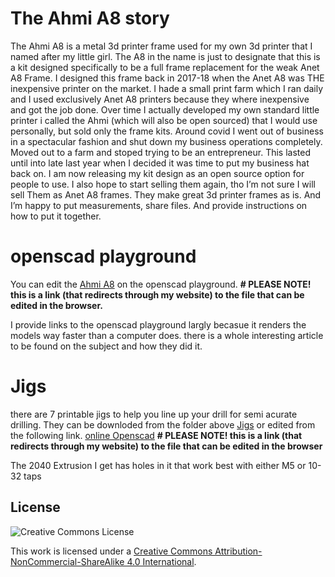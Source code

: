 # The Ahmi A8 story
The Ahmi A8 is a metal 3d printer frame used for my own 3d printer that I named after my little girl. The A8 in the name is just to designate that this is a kit designed specifically to be a full frame replacement for the weak Anet A8 Frame. I designed this frame back in 2017-18 when the Anet A8 was THE inexpensive printer on the market. I hade a small print farm which I ran daily and I used exclusively Anet A8 printers because they where inexpensive and got the job done. Over time I actually developed my own standard little printer i called the Ahmi (which will also be open sourced) that I would use personally, but sold only the frame kits. Around covid I went out of business in a spectacular fashion and shut down my business operations completely. Moved out to a farm and stoped trying to be an entrepreneur. This lasted until into late last year when I decided it was time to put my business hat back on. I am now releasing my kit design as an open source option for people to use. I also hope to start selling them again, tho I’m not sure I will sell Them as Anet A8 frames. They make great 3d printer frames as is. And I’m happy to put measurements, share files. And provide instructions on how to put it together. 

# openscad playground

You can edit the [Ahmi A8](https://theherrerahomestead.farm/go/ahmi-a8) on the openscad playground. **# PLEASE NOTE! this is a link (that redirects through my website) to the file that can be edited in the browser.**

I provide links to the openscad playground largly becasue it renders the models way faster than a computer does. there is a whole interesting article to be found on the subject and how they did it.


# Jigs
there are 7 printable jigs to help you line up your drill for semi acurate drilling. They can be downloded from the folder above [Jigs](https://github.com/hh-systems/Ahmi-A8/tree/main/Jigs) or edited from the following link.
[online Openscad](https://theherrerahomestead.farm/go/ahmi-jigs) **# PLEASE NOTE! this is a link (that redirects through my website) to the file that can be edited in the browser**

The 2040 Extrusion I get has holes in it that work best with either M5 or 10-32 taps


## License

![Creative Commons License](https://mirrors.creativecommons.org/presskit/buttons/88x31/png/by-nc-sa.png)

This work is licensed under a [Creative Commons Attribution-NonCommercial-ShareAlike 4.0 International](https://creativecommons.org/licenses/by-nc-sa/4.0/).

